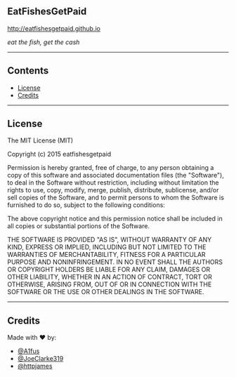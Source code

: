## EatFishesGetPaid
http://eatfishesgetpaid.github.io

*eat the fish, get the cash*

---

## Contents
* [License](https://github.com/eatfishesgetpaid/eatfishesgetpaid.github.io/edit/master/README.md#License)
* [Credits](https://github.com/eatfishesgetpaid/eatfishesgetpaid.github.io/edit/master/README.md#Credits)

---

## License
The MIT License (MIT)

Copyright (c) 2015 eatfishesgetpaid

Permission is hereby granted, free of charge, to any person obtaining a copy
of this software and associated documentation files (the "Software"), to deal
in the Software without restriction, including without limitation the rights
to use, copy, modify, merge, publish, distribute, sublicense, and/or sell
copies of the Software, and to permit persons to whom the Software is
furnished to do so, subject to the following conditions:

The above copyright notice and this permission notice shall be included in all
copies or substantial portions of the Software.

THE SOFTWARE IS PROVIDED "AS IS", WITHOUT WARRANTY OF ANY KIND, EXPRESS OR
IMPLIED, INCLUDING BUT NOT LIMITED TO THE WARRANTIES OF MERCHANTABILITY,
FITNESS FOR A PARTICULAR PURPOSE AND NONINFRINGEMENT. IN NO EVENT SHALL THE
AUTHORS OR COPYRIGHT HOLDERS BE LIABLE FOR ANY CLAIM, DAMAGES OR OTHER
LIABILITY, WHETHER IN AN ACTION OF CONTRACT, TORT OR OTHERWISE, ARISING FROM,
OUT OF OR IN CONNECTION WITH THE SOFTWARE OR THE USE OR OTHER DEALINGS IN THE
SOFTWARE.

---

## Credits
Made with :heart: by:

- [@A1fus](twitter.com/a1fus)
- [@JoeClarke319](twitter.com/joeclarke319)
- [@httpjames](twitter.com/httphjames)
